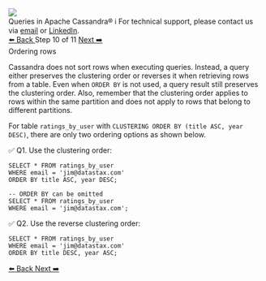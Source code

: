 <!-- TOP -->
<div class="top">
  <img class="scenario-academy-logo" src="https://datastax-academy.github.io/katapod-shared-assets/images/ds-academy-2023.svg" />
  <div class="scenario-title-section">
    <span class="scenario-title">Queries in Apache Cassandra®</span>
    <span class="scenario-subtitle">ℹ️ For technical support, please contact us via <a href="mailto:aleksandr.volochnev@datastax.com">email</a> or <a href="https://dtsx.io/aleks">LinkedIn</a>.</span>
  </div>
</div>

<!-- NAVIGATION -->
<div id="navigation-top" class="navigation-top">
 <a href='command:katapod.loadPage?[{"step":"step9-astra"}]'
   class="btn btn-dark navigation-top-left">⬅️ Back
 </a>
<span class="step-count"> Step 10 of 11</span>
 <a href='command:katapod.loadPage?[{"step":"step11-astra"}]'
    class="btn btn-dark navigation-top-right">Next ➡️
  </a>
</div>

<!-- CONTENT -->

<div class="step-title">Ordering rows</div>

Cassandra does not sort rows when executing queries. Instead, a query either preserves the clustering order or reverses it
when retrieving rows from a table. Even when `ORDER BY` is not used, a query result still preserves the clustering order.
Also, remember that the clustering order applies to rows within the same partition and does not apply to rows that belong 
to different partitions.

For table `ratings_by_user` with `CLUSTERING ORDER BY (title ASC, year DESC)`, there are only two ordering options as shown below.

✅ Q1. Use the clustering order:
```
SELECT * FROM ratings_by_user
WHERE email = 'jim@datastax.com'
ORDER BY title ASC, year DESC;

-- ORDER BY can be omitted 
SELECT * FROM ratings_by_user
WHERE email = 'jim@datastax.com';
```

✅ Q2. Use the reverse clustering order:
```
SELECT * FROM ratings_by_user
WHERE email = 'jim@datastax.com'
ORDER BY title DESC, year ASC;
```

<!-- NAVIGATION -->
<div id="navigation-top" class="navigation-top">
 <a href='command:katapod.loadPage?[{"step":"step9-astra"}]'
   class="btn btn-dark navigation-top-left">⬅️ Back
 </a>
 <a href='command:katapod.loadPage?[{"step":"step11-astra"}]'
    class="btn btn-dark navigation-top-right">Next ➡️
  </a>
</div>
